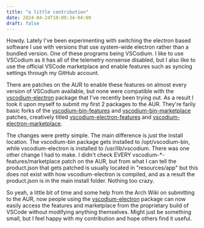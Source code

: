 ```yaml
---
title: "a little contribution"
date: 2024-04-24T10:09:34-04:00
draft: false
---
```


Howdy. Lately I've been experimenting with switching the electron based software I use with versions that use system-wide electron rather than a bundled version. One of these programs being VSCodium. I like to use VSCodium as it has all of the telemetry nonsense disabled, but I also like to use the official VSCode marketplace and enable features such as syncing settings through my GitHub account.

There are patches on the AUR to enable these features on almost every version of VSCodium available, but none were compatible with the [vscodium-electron](https://aur.archlinux.org/packages/vscodium-electron) package that I've recently been trying out. As a result I took it upon myself to submit my first 2 packages to the AUR. They're farily basic forks of the [vscodium-bin-features](https://aur.archlinux.org/packages/vscodium-bin-features) and [vscodium-bin-marketplace](https://aur.archlinux.org/packages/vscodium-bin-marketplace) patches, creatively titled [vscodium-electron-features](https://aur.archlinux.org/packages/vscodium-electron-features) and [vscodium-electron-marketplace](https://aur.archlinux.org/packages/vscodium-electron-marketplace).

The changes were pretty simple. The main difference is just the install location. The vscodium-bin package gets installed to /opt/vscodium-bin, while vscodium-electron is installed to /usr/lib/vscodium. There was one other change I had to make. I didn't check EVERY vscodium-*-features/marketplace patch on the AUR, but from what I can tell the product.json that gets patched is usually located in "resources/app" but this does not exist with how vscodium-electron is compiled, and as a result the product.json is in the main install folder. Nothing too crazy.

So yeah, a little bit of time and some help from the Arch Wiki on submitting to the AUR, now people using the [vscodium-electron](https://aur.archlinux.org/packages/vscodium-electron) package can now easily access the features and marketplace from the proprietary build of VSCode without modifying anything themselves. Might just be something small, but I feel happy with my contribution and hope others find it useful.